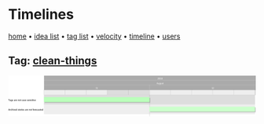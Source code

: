 # Timelines

[home](index.md) • [idea list](ideas.md) • [tag list](tags.md) • [velocity](velocity.md) • [timeline](timeline.md) • [users](users.md)

## Tag: [clean-things](tags/clean-things)

![clean-things](timeline/clean-things.png)
